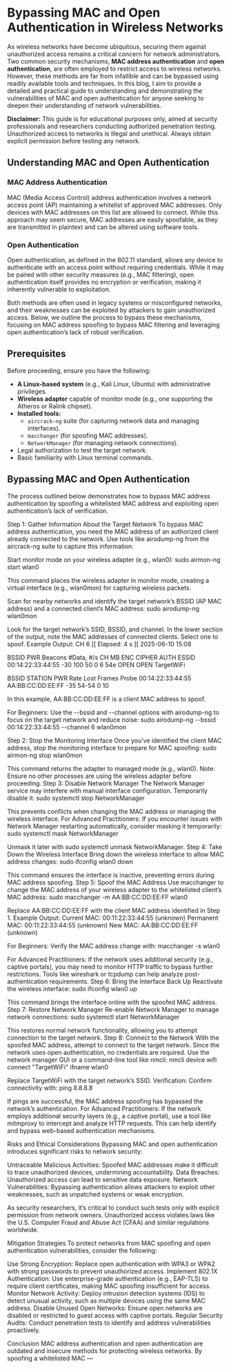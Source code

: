 # Bypassing MAC and Open Authentication in Wireless Networks

As wireless networks have become ubiquitous, securing them against unauthorized access remains a critical concern for network administrators. Two common security mechanisms, **MAC address authentication** and **open authentication**, are often employed to restrict access to wireless networks. However, these methods are far from infallible and can be bypassed using readily available tools and techniques. In this blog, I aim to provide a detailed and practical guide to understanding and demonstrating the vulnerabilities of MAC and open authentication for anyone seeking to deepen their understanding of network vulnerabilities.

**Disclaimer:** This guide is for educational purposes only, aimed at security professionals and researchers conducting authorized penetration testing. Unauthorized access to networks is illegal and unethical. Always obtain explicit permission before testing any network.

## Understanding MAC and Open Authentication

### MAC Address Authentication

MAC (Media Access Control) address authentication involves a network access point (AP) maintaining a whitelist of approved MAC addresses. Only devices with MAC addresses on this list are allowed to connect. While this approach may seem secure, MAC addresses are easily spoofable, as they are transmitted in plaintext and can be altered using software tools.

### Open Authentication

Open authentication, as defined in the 802.11 standard, allows any device to authenticate with an access point without requiring credentials. While it may be paired with other security measures (e.g., MAC filtering), open authentication itself provides no encryption or verification, making it inherently vulnerable to exploitation.

Both methods are often used in legacy systems or misconfigured networks, and their weaknesses can be exploited by attackers to gain unauthorized access. Below, we outline the process to bypass these mechanisms, focusing on MAC address spoofing to bypass MAC filtering and leveraging open authentication’s lack of robust verification.

## Prerequisites

Before proceeding, ensure you have the following:

- **A Linux-based system** (e.g., Kali Linux, Ubuntu) with administrative privileges.
- **Wireless adapter** capable of monitor mode (e.g., one supporting the Atheros or Ralink chipset).
- **Installed tools:**
  - `aircrack-ng` suite (for capturing network data and managing interfaces).
  - `macchanger` (for spoofing MAC addresses).
  - `NetworkManager` (for managing network connections).
- Legal authorization to test the target network.
- Basic familiarity with Linux terminal commands.

## Bypassing MAC and Open Authentication

The process outlined below demonstrates how to bypass MAC address authentication by spoofing a whitelisted MAC address and exploiting open authentication’s lack of verification.

Step 1: Gather Information About the Target Network
To bypass MAC address authentication, you need the MAC address of an authorized client already connected to the network. Use tools like airodump-ng from the aircrack-ng suite to capture this information.

Start monitor mode on your wireless adapter (e.g., wlan0):
sudo airmon-ng start wlan0

This command places the wireless adapter in monitor mode, creating a virtual interface (e.g., wlan0mon) for capturing wireless packets.

Scan for nearby networks and identify the target network’s BSSID (AP MAC address) and a connected client’s MAC address:
sudo airodump-ng wlan0mon

Look for the target network’s SSID, BSSID, and channel. In the lower section of the output, note the MAC addresses of connected clients. Select one to spoof.
Example Output:
CH  6 ][ Elapsed: 4 s ][ 2025-06-10 15:08

BSSID              PWR  Beacons  #Data, #/s  CH  MB   ENC  CIPHER AUTH ESSID
00:14:22:33:44:55  -30      100     50    0   6  54e  OPEN        OPEN   TargetWiFi

BSSID              STATION            PWR   Rate    Lost  Frames  Probe
00:14:22:33:44:55  AA:BB:CC:DD:EE:FF  -35   54-54     0     10

In this example, AA:BB:CC:DD:EE:FF is a client MAC address to spoof.


For Beginners: Use the --bssid and --channel options with airodump-ng to focus on the target network and reduce noise:
sudo airodump-ng --bssid 00:14:22:33:44:55 --channel 6 wlan0mon

Step 2: Stop the Monitoring Interface
Once you’ve identified the client MAC address, stop the monitoring interface to prepare for MAC spoofing:
sudo airmon-ng stop wlan0mon

This command returns the adapter to managed mode (e.g., wlan0).
Note: Ensure no other processes are using the wireless adapter before proceeding.
Step 3: Disable Network Manager
The Network Manager service may interfere with manual interface configuration. Temporarily disable it:
sudo systemctl stop NetworkManager

This prevents conflicts when changing the MAC address or managing the wireless interface.
For Advanced Practitioners: If you encounter issues with Network Manager restarting automatically, consider masking it temporarily:
sudo systemctl mask NetworkManager

Unmask it later with sudo systemctl unmask NetworkManager.
Step 4: Take Down the Wireless Interface
Bring down the wireless interface to allow MAC address changes:
sudo ifconfig wlan0 down

This command ensures the interface is inactive, preventing errors during MAC address spoofing.
Step 5: Spoof the MAC Address
Use macchanger to change the MAC address of your wireless adapter to the whitelisted client’s MAC address:
sudo macchanger -m AA:BB:CC:DD:EE:FF wlan0

Replace AA:BB:CC:DD:EE:FF with the client MAC address identified in Step 1.
Example Output:
Current MAC:   00:11:22:33:44:55 (unknown)
Permanent MAC: 00:11:22:33:44:55 (unknown)
New MAC:       AA:BB:CC:DD:EE:FF (unknown)

For Beginners: Verify the MAC address change with:
macchanger -s wlan0

For Advanced Practitioners: If the network uses additional security (e.g., captive portals), you may need to monitor HTTP traffic to bypass further restrictions. Tools like wireshark or tcpdump can help analyze post-authentication requirements.
Step 6: Bring the Interface Back Up
Reactivate the wireless interface:
sudo ifconfig wlan0 up

This command brings the interface online with the spoofed MAC address.
Step 7: Restore Network Manager
Re-enable Network Manager to manage network connections:
sudo systemctl start NetworkManager

This restores normal network functionality, allowing you to attempt connection to the target network.
Step 8: Connect to the Network
With the spoofed MAC address, attempt to connect to the target network. Since the network uses open authentication, no credentials are required. Use the network manager GUI or a command-line tool like nmcli:
nmcli device wifi connect "TargetWiFi" ifname wlan0

Replace TargetWiFi with the target network’s SSID.
Verification: Confirm connectivity with:
ping 8.8.8.8

If pings are successful, the MAC address spoofing has bypassed the network’s authentication.
For Advanced Practitioners: If the network employs additional security layers (e.g., a captive portal), use a tool like mitmproxy to intercept and analyze HTTP requests. This can help identify and bypass web-based authentication mechanisms.

Risks and Ethical Considerations
Bypassing MAC and open authentication introduces significant risks to network security:

Untraceable Malicious Activities: Spoofed MAC addresses make it difficult to trace unauthorized devices, undermining accountability.
Data Breaches: Unauthorized access can lead to sensitive data exposure.
Network Vulnerabilities: Bypassing authentication allows attackers to exploit other weaknesses, such as unpatched systems or weak encryption.

As security researchers, it’s critical to conduct such tests only with explicit permission from network owners. Unauthorized access violates laws like the U.S. Computer Fraud and Abuse Act (CFAA) and similar regulations worldwide.

Mitigation Strategies
To protect networks from MAC spoofing and open authentication vulnerabilities, consider the following:

Use Strong Encryption: Replace open authentication with WPA3 or WPA2 with strong passwords to prevent unauthorized access.
Implement 802.1X Authentication: Use enterprise-grade authentication (e.g., EAP-TLS) to require client certificates, making MAC spoofing insufficient for access.
Monitor Network Activity: Deploy intrusion detection systems (IDS) to detect unusual activity, such as multiple devices using the same MAC address.
Disable Unused Open Networks: Ensure open networks are disabled or restricted to guest access with captive portals.
Regular Security Audits: Conduct penetration tests to identify and address vulnerabilities proactively.


Conclusion
MAC address authentication and open authentication are outdated and insecure methods for protecting wireless networks. By spoofing a whitelisted MAC —
